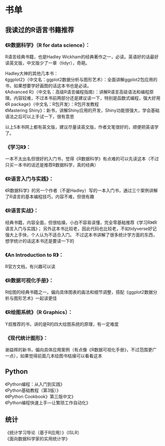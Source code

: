 # 书单

## 我读过的R语言书籍推荐
### 《R数据科学》（R for data science）：
R语言经典书籍，也是Hadley Wickham的经典著作之一，必读。英语好的话最好读英文版，中文版少了一章（tidyr），奇葩。  

Hadley大神的其他几本书：  
《ggplot2》（中文名：ggplot2数据分析与图形艺术）：全面讲解ggplot2包应用的书，如果想要学好画图的话这本书也是必读。  
《Advanced R》（中文名：高级R语言编程指南）：讲解R语言高级语法和编程原理。内容较难，不过本书前两部分还是建议读一下，特别是函数式编程，强大好用  
《R package》（中文名：R包开发）：R包开发教程  
《Mastering Shiny》：新书，讲解Shiny应用的开发，Shiny功能很强大，学会基础语法之后可以上手试一下，很有意思  

以上5本书网上都有英文版，建议尽量读英文版，作者文笔很好的，顺便把英语学了。

### 《学习R》：
一本不太出名但很好的入门书，觉得《R数据科学》有点难的可以先读这本（不过只买一本书的话还是推荐R数据科学，真的经典）  

### 《R语言入门与实践》：
《R数据科学》的另一个作者（不是Hadley）写的一本入门书，通过三个案例讲解了R语言的基本编程技巧，内容不难，但很有趣  

### 《R语言实战》：  
经典书籍，内容全面，但很枯燥，小白不容易读懂，完全零基础推荐《学习R》《R语言入门与实践》； 
另外这本书比较老，因此代码也比较老，不如tidyverse好记强大上手快，个人认为不适合入门。
不过这本书讲解了很多统计学方面的东西，想学统计的话这本书还是要读一下的  

### 《An Introduction to R》：
R官方文档，有兴趣可以读  

### 《R数据可视化手册》：
R绘图的经典书籍之一，偏向具体图表的画法和细节调整，搭配《ggplot2数据分析与图形艺术》一起读更佳  

### 《R绘图系统》（R Graphics）：
Y叔推荐的书，讲的是R的四大绘图系统的原理，有一定难度  

### 《现代统计图形》：
谢益辉的新书，偏向具体应用案例（有点像《R数据可视化手册》，不过范围更广一点），如果觉得前面几本绘图书枯燥可以看看这本  

## Python
《Python编程：从入门到实践》  
《Python基础教程（第3版）》  
《《Python Cookbook》第三版中文》  
《Python编程快速上手—让繁琐工作自动化》  

## 统计
《统计学习导论（基于R应用）》（ISLR）  
《面向数据科学家的实用统计学》
